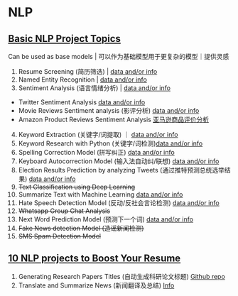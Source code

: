 # NLP
## [Basic NLP Project Topics](https://medium.com/coders-camp/20-machine-learning-projects-on-nlp-582effe73b9c)
Can be used as base models | 可以作为基础模型用于更复杂的模型｜提供灵感
1. Resume Screening (简历筛选) | [data and/or info](https://thecleverprogrammer.com/2020/12/06/resume-screening-with-python/#google_vignette)
2. Named Entity Recognition | [data and/or info](https://thecleverprogrammer.com/2020/08/04/named-entity-recognition-ner/)
3. Sentiment Analysis (语言情绪分析) | [data and/or info](https://thecleverprogrammer.com/2020/12/07/sentiment-analysis-with-python/)
- Twitter Sentiment Analysis [data and/or info](https://thecleverprogrammer.com/2020/06/13/twitter-sentiment-analysis/)
- Movie Reviews Sentiment analysis (影评分析) [data and/or info](https://thecleverprogrammer.com/2020/05/25/movie-reviews-sentiment-analysis-binary-classification-with-machine-learning/)
- Amazon Product Reviews Sentiment Analysis [亚马逊商品评价分析](https://thecleverprogrammer.com/2020/05/15/amazon-product-reviews-sentiment-analysis-with-machine-learning/)
4. Keyword Extraction (关键字/词提取) ｜ [data and/or info](https://thecleverprogrammer.com/2020/12/01/keyword-extraction-with-python/)
5. Keyword Research with Python (关键字/词检测)[data and/or info](https://thecleverprogrammer.com/2020/08/14/keyword-research-with-python/)
6. Spelling Correction Model (拼写纠正) [data and/or info](https://thecleverprogrammer.com/2020/11/30/correct-spellings-with-python/)
7. Keyboard Autocorrection Model (输入法自动纠/联想) [data and/or info](https://thecleverprogrammer.com/2020/10/04/autocorrect-with-python/)
8. Election Results Prediction by analyzing Tweets (通过推特预测总统选举结果) [data and/or info](https://thecleverprogrammer.com/2020/10/01/predict-us-elections-with-python/)
9. ~~Text Classification using Deep Learning~~
10. Summarize Text with Machine Learning [data and/or info](https://thecleverprogrammer.com/2020/08/24/summarize-text-with-machine-learning/)
11. Hate Speech Detection Model (反动/反社会言论检测) [data and/or info](https://thecleverprogrammer.com/2020/08/19/hate-speech-detection-model/)
12. ~~Whatsapp Group Chat Analysis~~
13. Next Word Prediction Model (预测下一个词) [data and/or info](https://thecleverprogrammer.com/2020/07/20/next-word-prediction-model/)
14. ~~Fake News detection Model (造谣新闻检测)~~
15. ~~SMS Spam Detection Model~~

## [10 NLP projects to Boost Your Resume](https://neptune.ai/blog/10-nlp-projects)
1. Generating Research Papers Titles (自动生成科研论文标题) [Github repo](https://github.com/csinva/gpt2-paper-title-generator)
2. Translate and Summarize News (新闻翻译及总结) [Info](https://abidlabs.github.io/Summarize-News/)
